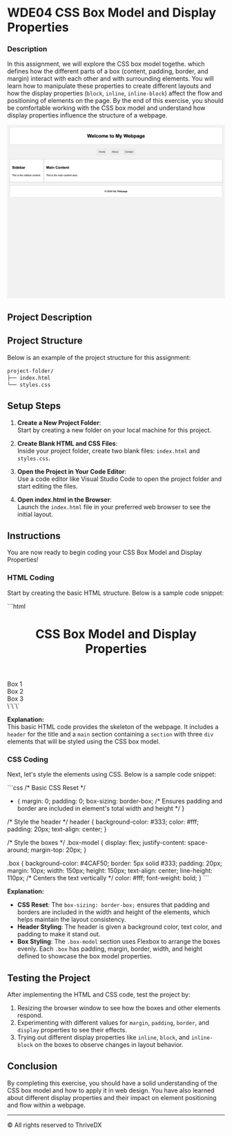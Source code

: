 
# WDE04 CSS Box Model and Display Properties

### Description
In this assignment, we will explore the CSS box model togethe. which defines how the different parts of a box (content, padding, border, and margin) interact with each other and with surrounding elements. You will learn how to manipulate these properties to create different layouts and how the display properties (`block`, `inline`, `inline-block`) affect the flow and positioning of elements on the page. By the end of this exercise, you should be comfortable working with the CSS box model and understand how display properties influence the structure of a webpage.

![Screenshot of the finished webpage](./assets/images/example.png)

## Project Description


## Project Structure

Below is an example of the project structure for this assignment:

```plaintext
project-folder/
├── index.html
└── styles.css
```

## Setup Steps

1. **Create a New Project Folder**:  
   Start by creating a new folder on your local machine for this project.

2. **Create Blank HTML and CSS Files**:  
   Inside your project folder, create two blank files: `index.html` and `styles.css`.

3. **Open the Project in Your Code Editor**:  
   Use a code editor like Visual Studio Code to open the project folder and start editing the files.

4. **Open index.html in the Browser**:  
   Launch the `index.html` file in your preferred web browser to see the initial layout.

## Instructions

You are now ready to begin coding your CSS Box Model and Display Properties!

### HTML Coding

Start by creating the basic HTML structure. Below is a sample code snippet:

\`\`\`html
<!DOCTYPE html>
<html lang="en">
<head>
    <meta charset="UTF-8">
    <meta name="viewport" content="width=device-width, initial-scale=1.0">
    <title>CSS Box Model</title>
    <link rel="stylesheet" href="styles.css">
</head>
<body>
    <header>
        <h1>CSS Box Model and Display Properties</h1>
    </header>
    <main>
        <section class="box-model">
            <div class="box">Box 1</div>
            <div class="box">Box 2</div>
            <div class="box">Box 3</div>
        </section>
    </main>
</body>
</html>
\`\`\`

**Explanation:**  
This basic HTML code provides the skeleton of the webpage. It includes a `header` for the title and a `main` section containing a `section` with three `div` elements that will be styled using the CSS box model.

### CSS Coding

Next, let's style the elements using CSS. Below is a sample code snippet:

\`\`\`css
/* Basic CSS Reset */
* {
    margin: 0;
    padding: 0;
    box-sizing: border-box; /* Ensures padding and border are included in element's total width and height */
}

/* Style the header */
header {
    background-color: #333;
    color: #fff;
    padding: 20px;
    text-align: center;
}

/* Style the boxes */
.box-model {
    display: flex;
    justify-content: space-around;
    margin-top: 20px;
}

.box {
    background-color: #4CAF50;
    border: 5px solid #333;
    padding: 20px;
    margin: 10px;
    width: 150px;
    height: 150px;
    text-align: center;
    line-height: 110px; /* Centers the text vertically */
    color: #fff;
    font-weight: bold;
}
\`\`\`

**Explanation:**  
- **CSS Reset**: The `box-sizing: border-box;` ensures that padding and borders are included in the width and height of the elements, which helps maintain the layout consistency.
- **Header Styling**: The header is given a background color, text color, and padding to make it stand out.
- **Box Styling**: The `.box-model` section uses Flexbox to arrange the boxes evenly. Each `.box` has padding, margin, border, width, and height defined to showcase the box model properties.

## Testing the Project

After implementing the HTML and CSS code, test the project by:
1. Resizing the browser window to see how the boxes and other elements respond.
2. Experimenting with different values for `margin`, `padding`, `border`, and `display` properties to see their effects.
3. Trying out different display properties like `inline`, `block`, and `inline-block` on the boxes to observe changes in layout behavior.

## Conclusion

By completing this exercise, you should have a solid understanding of the CSS box model and how to apply it in web design. You have also learned about different display properties and their impact on element positioning and flow within a webpage.

---

© All rights reserved to ThriveDX
